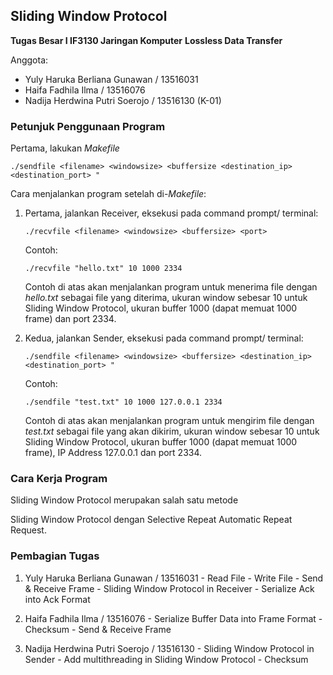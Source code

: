 ## Sliding Window Protocol
**Tugas Besar I IF3130 Jaringan Komputer**
**Lossless Data Transfer**

Anggota:
 - Yuly Haruka Berliana Gunawan / 13516031
 - Haifa Fadhila Ilma / 13516076
 - Nadija Herdwina Putri Soerojo / 13516130
	(K-01)

### Petunjuk Penggunaan Program
Pertama, lakukan *Makefile*
```
./sendfile <filename> <windowsize> <buffersize <destination_ip> <destination_port> "
```
Cara menjalankan program setelah di-*Makefile*:
1.	Pertama, jalankan Receiver, eksekusi pada command prompt/ terminal:
	```
	./recvfile <filename> <windowsize> <buffersize> <port>
	```
	Contoh:
	```
	./recvfile "hello.txt" 10 1000 2334
	```
	Contoh di atas akan menjalankan program untuk menerima file dengan *hello.txt* sebagai file yang diterima, ukuran window sebesar 10 untuk Sliding Window Protocol, ukuran buffer 1000 (dapat memuat 1000 frame) dan port 2334.

2. Kedua, jalankan Sender, eksekusi pada command prompt/ terminal:
	```
	./sendfile <filename> <windowsize> <buffersize> <destination_ip> <destination_port> "
	```
	Contoh:
	```
	./sendfile "test.txt" 10 1000 127.0.0.1 2334
	```
	Contoh di atas akan menjalankan program untuk mengirim file dengan *test.txt* sebagai file yang akan dikirim, ukuran window sebesar 10 untuk Sliding Window Protocol, ukuran buffer 1000 (dapat memuat 1000 frame), IP Address 127.0.0.1 dan port 2334.


### Cara Kerja Program
Sliding Window Protocol merupakan salah satu metode

Sliding Window Protocol dengan Selective Repeat Automatic Repeat Request.

### Pembagian Tugas

1. Yuly Haruka Berliana Gunawan / 13516031
		- Read File
		- Write File
		- Send & Receive Frame
		- Sliding Window Protocol in Receiver
		- Serialize Ack into Ack Format

2. Haifa Fadhila Ilma / 13516076
		- Serialize Buffer Data into Frame Format
		- Checksum
		- Send & Receive Frame

2. Nadija Herdwina Putri Soerojo / 13516130
		- Sliding Window Protocol in Sender
		- Add multithreading in Sliding Window Protocol
		- Checksum
